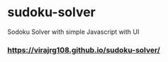 # sudoku-solver
Sodoku Solver with simple Javascript with UI

### https://virajrg108.github.io/sudoku-solver/
